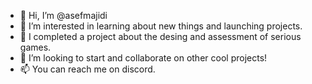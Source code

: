 - 👋 Hi, I’m @asefmajidi
- 👀 I’m interested in learning about new things and launching projects. 
- 🌱 I completed a project about the desing and assessment of serious games.
- 💞️ I’m looking to start and collaborate on other cool projects!
- 📫 You can reach me on discord.

<!---
asefmajidi/asefmajidi is a ✨ special ✨ repository because its `README.md` (this file) appears on your GitHub profile.
You can click the Preview link to take a look at your changes.
--->
